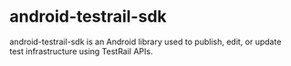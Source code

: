 # android-testrail-sdk
android-testrail-sdk is an Android library used to publish, edit, or update test infrastructure using TestRail APIs.
